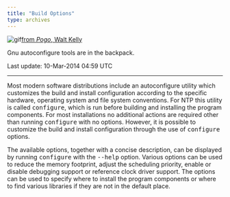 ```yaml
---
title: "Build Options"
type: archives
---
```



![gif](/archives/pic/pogo3a.gif)[from _Pogo_, Walt Kelly](http://www.eecis.udel.edu/~mills/pictures.html)

Gnu autoconfigure tools are in the backpack.

Last update: 10-Mar-2014 04:59 UTC

* * *

Most modern software distributions include an autoconfigure utility which customizes the build and install configuration according to the specific hardware, operating system and file system conventions. For NTP this utility is called <tt>configure</tt>, which is run before building and installing the program components. For most installations no additional actions are required other than running <tt>configure</tt> with no options. However, it is possible to customize the build and install configuration through the use of <tt>configure</tt> options.

The available options, together with a concise description, can be displayed by running <tt>configure</tt> with the <tt>--help</tt> option. Various options can be used to reduce the memory footprint, adjust the scheduling priority, enable or disable debugging support or reference clock driver support. The options can be used to specify where to install the program components or where to find various libraries if they are not in the default place.
